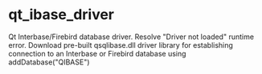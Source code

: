 # qt_ibase_driver
Qt Interbase/Firebird database driver. Resolve "Driver not loaded" runtime error. Download pre-built qsqlibase.dll driver library for establishing connection to an Interbase or Firebird database using addDatabase("QIBASE") 
